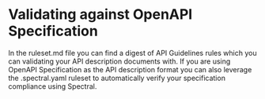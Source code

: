 # Validating against OpenAPI Specification

In the ruleset.md file you can find a digest of API Guidelines rules which you can validating your API description documents with. If you are using OpenAPI Specification as the API description format you can also leverage the .spectral.yaml ruleset to automatically verify your specification compliance using Spectral.

